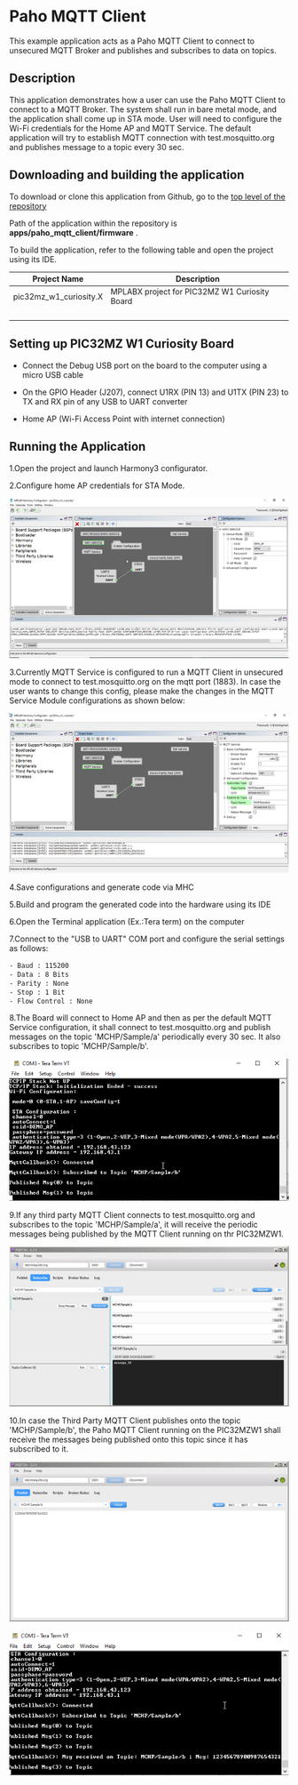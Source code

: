 # Paho MQTT Client

This example application acts as a Paho MQTT Client to connect to unsecured MQTT Broker and publishes and subscribes to data on topics.

## Description

This application demonstrates how a user can use the Paho MQTT Client to connect to a MQTT Broker. The system shall run in bare metal mode, and the application shall come up in STA mode. User will need to configure the Wi-Fi credentials for the Home AP and MQTT Service. The default application will try to establish MQTT connection with test.mosquitto.org and publishes message to a topic every 30 sec.

## Downloading and building the application

To download or clone this application from Github, go to the [top level of the repository](https://github.com/Microchip-MPLAB-Harmony/wireless_apps_pic32mzw1_wfi32e01)

Path of the application within the repository is **apps/paho\_mqtt\_client/firmware** .

To build the application, refer to the following table and open the project using its IDE.

|Project Name|Description|
|------------|-----------|
|pic32mz\_w1\_curiosity.X|MPLABX project for PIC32MZ W1 Curiosity Board|
| | |

## Setting up PIC32MZ W1 Curiosity Board

-   Connect the Debug USB port on the board to the computer using a micro USB cable

-   On the GPIO Header \(J207\), connect U1RX \(PIN 13\) and U1TX \(PIN 23\) to TX and RX pin of any USB to UART converter

-   Home AP \(Wi-Fi Access Point with internet connection\)


## Running the Application

1.Open the project and launch Harmony3 configurator.

2.Configure home AP credentials for STA Mode.

![resized_configurator_1](images/GUID-D6245A10-65C2-4FE3-BF16-2720C3F3ED35-low.png)

3.Currently MQTT Service is configured to run a MQTT Client in unsecured mode to connect to test.mosquitto.org on the mqtt port \(1883\). In case the user wants to change this config, please make the changes in the MQTT Service Module configurations as shown below:

![resized_mqttservice_configurator](images/GUID-0DBDD807-F8D8-4F63-A8C4-A19BE62C94B6-low.png)

4.Save configurations and generate code via MHC

5.Build and program the generated code into the hardware using its IDE

6.Open the Terminal application \(Ex.:Tera term\) on the computer

7.Connect to the "USB to UART" COM port and configure the serial settings as follows:

```
- Baud : 115200
- Data : 8 Bits
- Parity : None
- Stop : 1 Bit
- Flow Control : None
```

8.The Board will connect to Home AP and then as per the default MQTT Service configuration, it shall connect to test.mosquitto.org and publish messages on the topic 'MCHP/Sample/a' periodically every 30 sec. It also subscribes to topic 'MCHP/Sample/b'.

![mqtt_client_publish_console](images/GUID-75E1EFA0-2FAE-4E6C-96F7-B7F6369564F9-low.png)

9.If any third party MQTT Client connects to test.mosquitto.org and subscribes to the topic 'MCHP/Sample/a', it will receive the periodic messages being published by the MQTT Client running on thr PIC32MZW1.

![resized_third_party_mqtt_client_subscribe](images/GUID-78A95312-BDB9-45EE-9783-824B772E5799-low.png)

10.In case the Third Party MQTT Client publishes onto the topic 'MCHP/Sample/b', the Paho MQTT Client running on the PIC32MZW1 shall receive the messages being published onto this topic since it has subscribed to it.

![resized-third_party_mqtt_client_publish](images/GUID-B1DDFAE9-C9E7-4CD4-B2CD-8730DA7B5B87-low.png)

![mqtt_client_subscribe_console](images/GUID-F973A4A2-A5C4-4CD8-B934-7A5D80555286-low.png)

